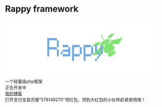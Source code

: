 # Rappy framework
![](logo.png)
<br>
一个轻量级php框架
<br>
正在开发中
<br>
[我的博客](https://oxdl.cn)
<br>
打开支付宝首页搜“578149270”领红包，领到大红包的小伙伴赶紧使用哦！
